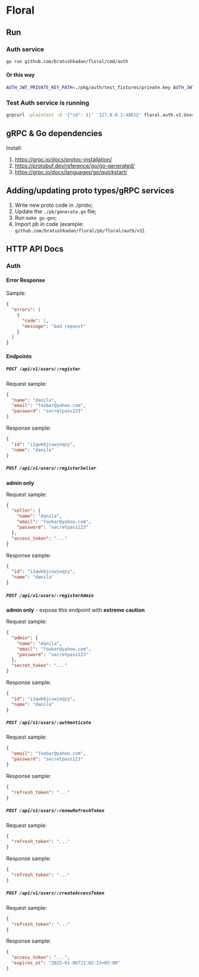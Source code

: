 # Floral

## Run

### Auth service

```bash
go run github.com/bratushkadan/floral/cmd/auth
```

#### Or this way

```bash
AUTH_JWT_PRIVATE_KEY_PATH=./pkg/auth/test_fixtures/private.key AUTH_JWT_PUBLIC_KEY_PATH=./pkg/auth/test_fixtures/public.key go run ./cmd/auth/auth.go
```

### Test Auth service is running

```bash
grpcurl -plaintext -d '{"id": 1}' '127.0.0.1:48612' floral.auth.v1.UserService/GetUser
```

## gRPC & Go dependencies

Install:
1. https://grpc.io/docs/protoc-installation/
2. https://protobuf.dev/reference/go/go-generated/
3. https://grpc.io/docs/languages/go/quickstart/

## Adding/updating proto types/gRPC services

1. Write new proto code in ./proto;
2. Update the `./pb/generate.go` file;
3. Run `make go-gen`; 
4. Import pb in code (example: `github.com/bratushkadan/floral/pb/floral/auth/v1`).

## HTTP API Docs

### Auth

#### Error Response

Sample:
```json
{
  "errors": [
    {
      "code": 1,
      "message": "bad request"
    }
  ]
}
```

#### Endpoints

##### `POST /api/v1/users/:register`

Request sample:
```json
{
  "name": "danila",
  "email": "foobar@yahoo.com",
  "password": "secretpass123"
}
```

Response sample:
```json
{
  "id": "i1qwk6jcuwjeqzy",
  "name": "danila"
}
```

##### `POST /api/v1/users/:registerSeller`

**admin only**

Request sample:
```json
{
  "seller": {
    "name": "danila",
    "email": "foobar@yahoo.com",
    "password": "secretpass123"
  },
  "access_token": "..."
}
```

Response sample:
```json
{
  "id": "i1qwk6jcuwjeqzy",
  "name": "danila"
}
```

##### `POST /api/v1/users/:registerAdmin`

**admin only** - expose this endpoint with **extreme caution**

Request sample:
```json
{
  "admin": {
    "name": "danila",
    "email": "foobar@yahoo.com",
    "password": "secretpass123"
  },
  "secret_token": "..."
}
```

Response sample:
```json
{
  "id": "i1qwk6jcuwjeqzy",
  "name": "danila"
}
```

##### `POST /api/v1/users/:authenticate`

Request sample:
```json
{
  "email": "foobar@yahoo.com",
  "password": "secretpass123"
}
```

Response sample:
```json
{
  "refresh_token": "..."
}
```

##### `POST /api/v1/users/:renewRefreshToken`

Request sample:
```json
{
  "refresh_token": "..."
}
```

Response sample:
```json
{
  "refresh_token": "..."
}
```

##### `POST /api/v1/users/:createAccessToken`

Request sample:
```json
{
  "refresh_token": "..."
}
```

Response sample:
```json
{
  "access_token": "...",
  "expires_at": "2025-01-06T21:02:13+03:00"
}
```
